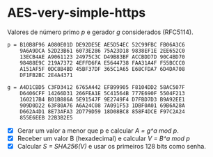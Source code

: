 # AES-very-simple-https


Valores de número primo _p_ e gerador _g_ considerados (RFC5114).

```
p = B10B8F96 A080E01D DE92DE5E AE5D54EC 52C99FBC FB06A3C6
    9A6A9DCA 52D23B61 6073E286 75A23D18 9838EF1E 2EE652C0
    13ECB4AE A9061123 24975C3C D49B83BF ACCBDD7D 90C4BD70
    98488E9C 219A7372 4EFFD6FA E5644738 FAA31A4F F55BCCC0
    A151AF5F 0DC8B4BD 45BF37DF 365C1A65 E68CFDA7 6D4DA708
    DF1FB2BC 2E4A4371
 
g = A4D1CBD5 C3FD3412 6765A442 EFB99905 F8104DD2 58AC507F
    D6406CFF 14266D31 266FEA1E 5C41564B 777E690F 5504F213
    160217B4 B01B886A 5E91547F 9E2749F4 D7FBD7D3 B9A92EE1
    909D0D22 63F80A76 A6A24C08 7A091F53 1DBF0A01 69B6A28A
    D662A4D1 8E73AFA3 2D779D59 18D08BC8 858F4DCE F97C2A24
    855E6EEB 22B3B2E5
 ```
 
- [x] Gerar um valor a menor que p e calcular _A = g^a mod p_.
- [x] Receber um valor B (hexadecimal) e calcular _V = B^a mod p_
- [x] Calcular _S = SHA256(V)_ e usar os primeiros 128 bits como senha.
